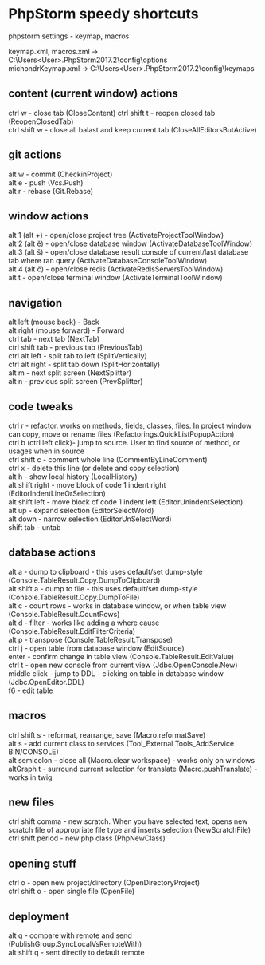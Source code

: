 # PhpStorm speedy shortcuts
phpstorm settings - keymap, macros

keymap.xml, macros.xml -> C:\Users\<User>\.PhpStorm2017.2\config\options <br />
michondrKeymap.xml -> C:\Users\<User>\.PhpStorm2017.2\config\keymaps <br />

## content (current window) actions
ctrl w - close tab (CloseContent)
ctrl shift t - reopen closed tab (ReopenClosedTab) <br />
ctrl shift w - close all balast and keep current tab (CloseAllEditorsButActive) <br />

## git actions <br />
alt w - commit (CheckinProject) <br />
alt e - push (Vcs.Push) <br />
alt r - rebase (Git.Rebase) <br />

## window actions <br />
alt 1 (alt +) - open/close project tree (ActivateProjectToolWindow) <br />
alt 2 (alt ě) - open/close database window (ActivateDatabaseToolWindow) <br />
alt 3 (alt š) - open/close database result console of current/last database tab where ran query (ActivateDatabaseConsoleToolWindow) <br />
alt 4 (alt č) - open/close redis (ActivateRedisServersToolWindow) <br />
alt t - open/close terminal window (ActivateTerminalToolWindow) <br />

## navigation <br />
alt left (mouse back) - Back <br />
alt right (mouse forward) - Forward <br />
ctrl tab - next tab (NextTab) <br />
ctrl shift tab - previous tab (PreviousTab) <br />
ctrl alt left - split tab to left (SplitVertically) <br />
ctrl alt right - split tab down (SplitHorizontally) <br />
alt m - next split screen (NextSplitter) <br />
alt n - previous split screen (PrevSplitter) <br />

## code tweaks <br />
ctrl r - refactor. works on methods, fields, classes, files. In project window can copy, move or rename files (Refactorings.QuickListPopupAction) <br />
ctrl b (ctrl left click)- jump to source. User to find source of method, or usages when in source <br />
ctrl shift c - comment whole line (CommentByLineComment) <br />
ctrl x - delete this line (or delete and copy selection) <br />
alt h - show local history (LocalHistory) <br />
alt shift right - move block of code 1 indent right (EditorIndentLineOrSelection) <br />
alt shift left - move block of code 1 indent left (EditorUnindentSelection) <br />
alt up - expand selection (EditorSelectWord) <br />
alt down - narrow selection (EditorUnSelectWord) <br />
shift tab - untab <br />

## database actions <br />
alt a - dump to clipboard - this uses default/set dump-style (Console.TableResult.Copy.DumpToClipboard) <br />
alt shift a - dump to file - this uses default/set dump-style (Console.TableResult.Copy.DumpToFile) <br />
alt c - count rows - works in database window, or when table view (Console.TableResult.CountRows) <br />
alt d - filter - works like adding a where cause (Console.TableResult.EditFilterCriteria) <br />
alt p - transpose (Console.TableResult.Transpose) <br />
ctrl j - open table from database window (EditSource) <br />
enter - confirm change in table view (Console.TableResult.EditValue) <br />
ctrl t - open new console from current view (Jdbc.OpenConsole.New) <br />
middle click - jump to DDL - clicking on table in database window (Jdbc.OpenEditor.DDL) <br />
f6 - edit table <br />

## macros <br />
ctrl shift s - reformat, rearrange, save (Macro.reformatSave) <br />
alt s - add current class to services (Tool_External Tools_AddService BIN/CONSOLE) <br />
alt semicolon - close all (Macro.clear workspace) - works only on windows <br />
altGraph t - surround current selection for translate (Macro.pushTranslate) - works in twig <br />

## new files <br />
ctrl shift comma - new scratch. When you have selected text, opens new scratch file of appropriate file type and inserts selection (NewScratchFile) <br />
ctrl shift period - new php class (PhpNewClass) <br />

## opening stuff <br />
ctrl o - open new project/directory (OpenDirectoryProject) <br />
ctrl shift o - open single file (OpenFile) <br />

## deployment <br />
alt q - compare with remote and send (PublishGroup.SyncLocalVsRemoteWith) <br />
alt shift q - sent directly to default remote <br />
